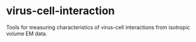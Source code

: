 # virus-cell-interaction
Tools for measuring characteristics of virus-cell interactions from isotropic volume EM data.
